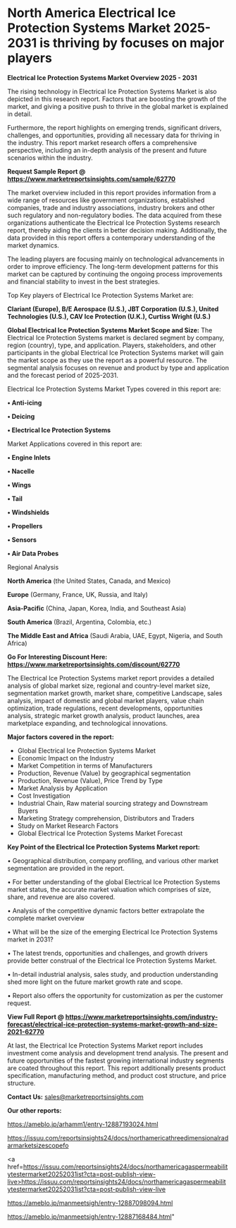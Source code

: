 # North America Electrical Ice Protection Systems Market 2025-2031 is thriving by focuses on major players

<Strong> Electrical Ice Protection Systems Market Overview 2025 - 2031</strong>

The rising technology in Electrical Ice Protection Systems Market is also depicted in this research report. Factors that are boosting the growth of the market, and giving a positive push to thrive in the global market is explained in detail.

Furthermore, the report highlights on emerging trends, significant drivers, challenges, and opportunities, providing all necessary data for thriving in the industry. This report market research offers a comprehensive perspective, including an in-depth analysis of the present and future scenarios within the industry.

<strong>Request Sample Report @ <a href=https://www.marketreportsinsights.com/sample/62770>https://www.marketreportsinsights.com/sample/62770</a></strong>

The market overview included in this report provides information from a wide range of resources like government organizations, established companies, trade and industry associations, industry brokers and other such regulatory and non-regulatory bodies. The data acquired from these organizations authenticate the Electrical Ice Protection Systems research report, thereby aiding the clients in better decision making. Additionally, the data provided in this report offers a contemporary understanding of the market dynamics.

The leading players are focusing mainly on technological advancements in order to improve efficiency. The long-term development patterns for this market can be captured by continuing the ongoing process improvements and financial stability to invest in the best strategies.

Top Key players of Electrical Ice Protection Systems Market are:

<strong>Clariant (Europe), B/E Aerospace (U.S.), JBT Corporation (U.S.), United Technologies (U.S.), CAV Ice Protection (U.K.), Curtiss Wright (U.S.)</strong>

<strong><b>Global Electrical Ice Protection Systems Market Scope and Size:</b></strong>
The Electrical Ice Protection Systems market is declared segment by company, region (country), type, and application. Players, stakeholders, and other participants in the global Electrical Ice Protection Systems market will gain the market scope as they use the report as a powerful resource. The segmental analysis focuses on revenue and product by type and application and the forecast period of 2025-2031.

Electrical Ice Protection Systems Market Types covered in this report are:

<strong>• Anti-icing

• Deicing

• Electrical Ice Protection Systems</strong>

Market Applications covered in this report are:

<strong>• Engine Inlets

• Nacelle

• Wings

• Tail

• Windshields

• Propellers

• Sensors

• Air Data Probes</strong> 

Regional Analysis

<strong>North America</strong> (the United States, Canada, and Mexico)

<strong>Europe</strong> (Germany, France, UK, Russia, and Italy)

<strong>Asia-Pacific</strong> (China, Japan, Korea, India, and Southeast Asia)

<strong>South America</strong> (Brazil, Argentina, Colombia, etc.)

<strong>The Middle East and Africa</strong> (Saudi Arabia, UAE, Egypt, Nigeria, and South Africa)

<strong>Go For Interesting Discount Here: <a href=https://www.marketreportsinsights.com/discount/62770>https://www.marketreportsinsights.com/discount/62770</a></strong>

The Electrical Ice Protection Systems market report provides a detailed analysis of global market size, regional and country-level market size, segmentation market growth, market share, competitive Landscape, sales analysis, impact of domestic and global market players, value chain optimization, trade regulations, recent developments, opportunities analysis, strategic market growth analysis, product launches, area marketplace expanding, and technological innovations.

<strong><b>Major factors covered in the report:</b></strong>
<ul>
  <li>Global Electrical Ice Protection Systems Market </li>
  <li>Economic Impact on the Industry</li>
  <li>Market Competition in terms of Manufacturers</li>
  <li>Production, Revenue (Value) by geographical segmentation</li>
  <li>Production, Revenue (Value), Price Trend by Type</li>
  <li>Market Analysis by Application</li>
  <li>Cost Investigation</li>
  <li>Industrial Chain, Raw material sourcing strategy and Downstream Buyers</li>
  <li>Marketing Strategy comprehension, Distributors and Traders</li>
  <li>Study on Market Research Factors</li>
  <li>Global Electrical Ice Protection Systems Market Forecast</li>
</ul>

<strong><b>Key Point of the Electrical Ice Protection Systems Market report:</b></strong>

• Geographical distribution, company profiling, and various other market segmentation are provided in the report.

• For better understanding of the global Electrical Ice Protection Systems market status, the accurate market valuation which comprises of size, share, and revenue are also covered.

• Analysis of the competitive dynamic factors better extrapolate the complete market overview

• What will be the size of the emerging Electrical Ice Protection Systems market in 2031?

• The latest trends, opportunities and challenges, and growth drivers provide better construal of the Electrical Ice Protection Systems Market.

• In-detail industrial analysis, sales study, and production understanding shed more light on the future market growth rate and scope.

• Report also offers the opportunity for customization as per the customer request.

<strong><b>View Full Report @ <a href=https://www.marketreportsinsights.com/industry-forecast/electrical-ice-protection-systems-market-growth-and-size-2021-62770>https://www.marketreportsinsights.com/industry-forecast/electrical-ice-protection-systems-market-growth-and-size-2021-62770</a></b></strong>


At last, the Electrical Ice Protection Systems Market report includes investment come analysis and development trend analysis. The present and future opportunities of the fastest growing international industry segments are coated throughout this report. This report additionally presents product specification, manufacturing method, and product cost structure, and price structure.

<strong>Contact Us:</strong>
sales@marketreportsinsights.com

<strong>Our other reports:</strong>

<a href=https://ameblo.jp/arhamm1/entry-12887193024.html>https://ameblo.jp/arhamm1/entry-12887193024.html</a>

<a href=https://issuu.com/reportsinsights24/docs/northamericathreedimensionalradarmarketsizescopefo>https://issuu.com/reportsinsights24/docs/northamericathreedimensionalradarmarketsizescopefo</a>

<a href=https://issuu.com/reportsinsights24/docs/northamericagaspermeabilitytestermarket20252031ist?cta=post-publish-view-live>https://issuu.com/reportsinsights24/docs/northamericagaspermeabilitytestermarket20252031ist?cta=post-publish-view-live</a>

<a href=https://ameblo.jp/manmeetsigh/entry-12887098094.html>https://ameblo.jp/manmeetsigh/entry-12887098094.html</a>

<a href=https://ameblo.jp/manmeetsigh/entry-12887168484.html>https://ameblo.jp/manmeetsigh/entry-12887168484.html</a>"
